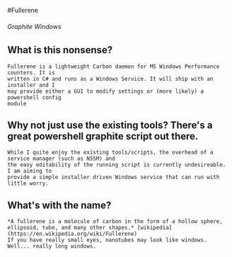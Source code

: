 #Fullerene

###### *Graphite Windows*

## What is this nonsense?
    
    Fullerene is a lightweight Carbon daemon for MS Windows Performance counters. It is 
    written in C# and runs as a Windows Service. It will ship with an installer and I
    may provide either a GUI to modify settings or (more likely) a powershell config
    module

## Why not just use the existing tools? There's a great powershell graphite script out there.
    
    While I quite enjoy the existing tools/scripts, the overhead of a service manager (such as NSSM) and 
    the easy editability of the running script is currently undesireable. I am aiming to
    provide a simple installer driven Windows service that can run with little worry.  
    
## What's with the name?
    
    *A fullerene is a molecule of carbon in the form of a hollow sphere, ellipsoid, tube, and many other shapes.* [wikipedia](https://en.wikipedia.org/wiki/Fullerene)
    If you have really small eyes, nanotubes may look like windows. Well... really long windows.
